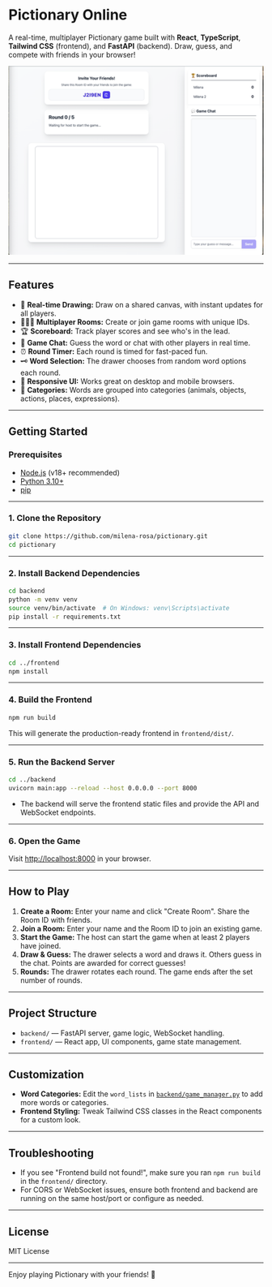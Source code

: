 # Pictionary Online

A real-time, multiplayer Pictionary game built with **React**, **TypeScript**, **Tailwind CSS** (frontend), and **FastAPI** (backend). Draw, guess, and compete with friends in your browser!

![pictionary screen](https://github.com/milena-rosa/pictionary/blob/main/image.png)

---

## Features

- 🎨 **Real-time Drawing:** Draw on a shared canvas, with instant updates for all players.
- 🧑‍🤝‍🧑 **Multiplayer Rooms:** Create or join game rooms with unique IDs.
- 🏆 **Scoreboard:** Track player scores and see who's in the lead.
- 💬 **Game Chat:** Guess the word or chat with other players in real time.
- ⏰ **Round Timer:** Each round is timed for fast-paced fun.
- 🗝️ **Word Selection:** The drawer chooses from random word options each round.
- 📱 **Responsive UI:** Works great on desktop and mobile browsers.
- 🐾 **Categories:** Words are grouped into categories (animals, objects, actions, places, expressions).

---

## Getting Started

### Prerequisites

- [Node.js](https://nodejs.org/) (v18+ recommended)
- [Python 3.10+](https://www.python.org/)
- [pip](https://pip.pypa.io/en/stable/)

---

### 1. Clone the Repository

```sh
git clone https://github.com/milena-rosa/pictionary.git
cd pictionary
```

---

### 2. Install Backend Dependencies

```sh
cd backend
python -m venv venv
source venv/bin/activate  # On Windows: venv\Scripts\activate
pip install -r requirements.txt
```

---

### 3. Install Frontend Dependencies

```sh
cd ../frontend
npm install
```

---

### 4. Build the Frontend

```sh
npm run build
```

This will generate the production-ready frontend in `frontend/dist/`.

---

### 5. Run the Backend Server

```sh
cd ../backend
uvicorn main:app --reload --host 0.0.0.0 --port 8000
```

- The backend will serve the frontend static files and provide the API and WebSocket endpoints.

---

### 6. Open the Game

Visit [http://localhost:8000](http://localhost:8000) in your browser.

---

## How to Play

1. **Create a Room:** Enter your name and click "Create Room". Share the Room ID with friends.
2. **Join a Room:** Enter your name and the Room ID to join an existing game.
3. **Start the Game:** The host can start the game when at least 2 players have joined.
4. **Draw & Guess:** The drawer selects a word and draws it. Others guess in the chat. Points are awarded for correct guesses!
5. **Rounds:** The drawer rotates each round. The game ends after the set number of rounds.

---

## Project Structure

- `backend/` — FastAPI server, game logic, WebSocket handling.
- `frontend/` — React app, UI components, game state management.

---

## Customization

- **Word Categories:** Edit the `word_lists` in [`backend/game_manager.py`](backend/game_manager.py) to add more words or categories.
- **Frontend Styling:** Tweak Tailwind CSS classes in the React components for a custom look.

---

## Troubleshooting

- If you see "Frontend build not found!", make sure you ran `npm run build` in the `frontend/` directory.
- For CORS or WebSocket issues, ensure both frontend and backend are running on the same host/port or configure as needed.

---

## License

MIT License

---

Enjoy playing Pictionary with your friends! 🎉

